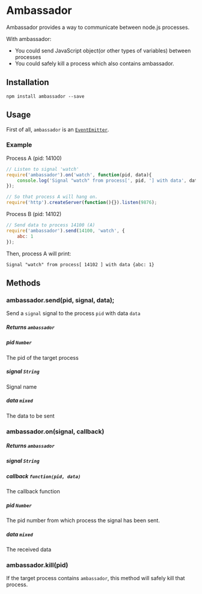 # Ambassador

Ambassador provides a way to communicate between node.js processes.

With ambassador:

- You could send JavaScript object(or other types of variables) between processes
- You could safely kill a process which also contains ambassador.

## Installation

	npm install ambassador --save
	
## Usage

First of all, `ambassador` is an [`EventEmitter`](http://nodejs.org/api/events.html#events_class_events_eventemitter).

### Example

Process A (pid: 14100)

```js
// Listen to signal 'watch'
require('ambassador').on('watch', function(pid, data){
	console.log('Signal "watch" from process[', pid, '] with data', data);
});

// So that process A will hang on.
require('http').createServer(function(){}).listen(9876);
```

Process B (pid: 14102)

```js
// Send data to process 14100 (A)
require('ambassador').send(14100, 'watch', {
	abc: 1
});
```

Then, process A will print:

	Signal "watch" from process[ 14102 ] with data {abc: 1}
	

## Methods

### ambassador.send(pid, signal, data);

Send a `signal` signal to the process `pid` with data `data`

##### Returns `ambassador`

##### pid `Number`

The pid of the target process

##### signal `String`

Signal name

##### data `mixed`

The data to be sent


### ambassador.on(signal, callback)

##### Returns `ambassador`

##### signal `String`

##### callback `function(pid, data)`

The callback function

##### pid `Number`

The pid number from which process the signal has been sent.

##### data `mixed`

The received data


### ambassador.kill(pid)

If the target process contains `ambassador`, this method will safely kill that process.
 